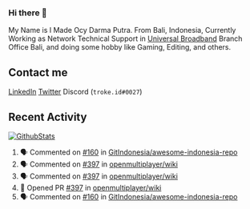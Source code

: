 ### Hi there 👋

My Name is I Made Ocy Darma Putra. From Bali, Indonesia, Currently Working as Network Technical Support in [Universal Broadband](https://universal.net.id) Branch Office Bali, and doing some hobby like Gaming, Editing, and others.

## Contact me

[LinkedIn](https://linkedin.com/in/troke) [Twitter](https://twitter.com/darma_ochi) Discord (`troke.id#0027`)

## Recent Activity

[![GithubStats](https://github-readme-stats.vercel.app/api?username=troke12&show_icons=true)](https://github.com/troke12)

<!--START_SECTION:activity-->
1. 🗣 Commented on [#160](https://github.com/GitIndonesia/awesome-indonesia-repo/issues/160) in [GitIndonesia/awesome-indonesia-repo](https://github.com/GitIndonesia/awesome-indonesia-repo)
2. 🗣 Commented on [#397](https://github.com/openmultiplayer/wiki/issues/397) in [openmultiplayer/wiki](https://github.com/openmultiplayer/wiki)
3. 🗣 Commented on [#397](https://github.com/openmultiplayer/wiki/issues/397) in [openmultiplayer/wiki](https://github.com/openmultiplayer/wiki)
4. 💪 Opened PR [#397](https://github.com/openmultiplayer/wiki/pull/397) in [openmultiplayer/wiki](https://github.com/openmultiplayer/wiki)
5. 🗣 Commented on [#160](https://github.com/GitIndonesia/awesome-indonesia-repo/issues/160) in [GitIndonesia/awesome-indonesia-repo](https://github.com/GitIndonesia/awesome-indonesia-repo)
<!--END_SECTION:activity-->

